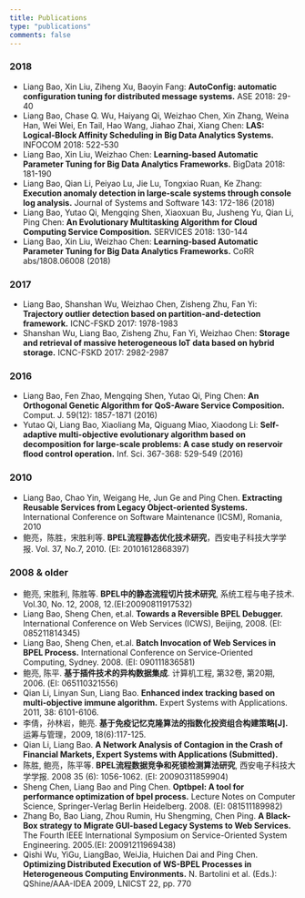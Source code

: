 ```yaml
---
title: Publications
type: "publications"
comments: false
---
```


### 2018

- Liang Bao, Xin Liu, Ziheng Xu, Baoyin Fang: **AutoConfig: automatic configuration tuning for distributed message systems.** ASE 2018: 29-40
- Liang Bao, Chase Q. Wu, Haiyang Qi, Weizhao Chen, Xin Zhang, Weina Han, Wei Wei, En Tail, Hao Wang, Jiahao Zhai, Xiang Chen: **LAS: Logical-Block Affinity Scheduling in Big Data Analytics Systems.** INFOCOM 2018: 522-530
- Liang Bao, Xin Liu, Weizhao Chen: **Learning-based Automatic Parameter Tuning for Big Data Analytics Frameworks.** BigData 2018: 181-190
- Liang Bao, Qian Li, Peiyao Lu, Jie Lu, Tongxiao Ruan, Ke Zhang: **Execution anomaly detection in large-scale systems through console log analysis.** Journal of Systems and Software 143: 172-186 (2018)
- Liang Bao, Yutao Qi, Mengqing Shen, Xiaoxuan Bu, Jusheng Yu, Qian Li, Ping Chen: **An Evolutionary Multitasking Algorithm for Cloud Computing Service Composition.** SERVICES 2018: 130-144
- Liang Bao, Xin Liu, Weizhao Chen: **Learning-based Automatic Parameter Tuning for Big Data Analytics Frameworks.** CoRR abs/1808.06008 (2018)

### 2017

- Liang Bao, Shanshan Wu, Weizhao Chen, Zisheng Zhu, Fan Yi: **Trajectory outlier detection based on partition-and-detection framework.** ICNC-FSKD 2017: 1978-1983
- Shanshan Wu, Liang Bao, Zisheng Zhu, Fan Yi, Weizhao Chen: **Storage and retrieval of massive heterogeneous IoT data based on hybrid storage.** ICNC-FSKD 2017: 2982-2987

### 2016

- Liang Bao, Fen Zhao, Mengqing Shen, Yutao Qi, Ping Chen: **An Orthogonal Genetic Algorithm for QoS-Aware Service Composition.** Comput. J. 59(12): 1857-1871 (2016)
- Yutao Qi, Liang Bao, Xiaoliang Ma, Qiguang Miao, Xiaodong Li: **Self-adaptive multi-objective evolutionary algorithm based on decomposition for large-scale problems: A case study on reservoir flood control operation.** Inf. Sci. 367-368: 529-549 (2016)

### 2010

- Liang Bao, Chao Yin, Weigang He, Jun Ge and Ping Chen. **Extracting Reusable Services from Legacy Object-oriented Systems.** International Conference on Software Maintenance (ICSM), Romania, 2010
- 鲍亮，陈胜，宋胜利等. **BPEL流程静态优化技术研究**，西安电子科技大学学报. Vol. 37, No.7, 2010. (EI: 20101612868397)

### 2008 & older

- 鲍亮, 宋胜利, 陈胜等. **BPEL中的静态流程切片技术研究**, 系统工程与电子技术. Vol.30, No. 12, 2008, 12.(EI:20090811917532)
- Liang Bao, Sheng Chen, et.al. **Towards a Reversible BPEL Debugger.** International Conference on Web Services (ICWS), Beijing, 2008. (EI: 085211814345)
- Liang Bao, Sheng Chen, et.al. **Batch Invocation of Web Services in BPEL Process.** International Conference on Service-Oriented Computing, Sydney. 2008. (EI: 090111836581)
- 鲍亮, 陈平. **基于插件技术的异构数据集成**. 计算机工程, 第32卷, 第20期, 2006. (EI: 065110321556)
- Qian Li, Linyan Sun, Liang Bao. **Enhanced index tracking based on multi-objective immune algorithm.** Expert Systems with Applications. 2011, 38: 6101-6106.
- 李倩，孙林岩，鲍亮. **基于免疫记忆克隆算法的指数化投资组合构建策略[J].** 运筹与管理，2009, 18(6):117-125.
- Qian Li, Liang Bao. **A Network Analysis of Contagion in the Crash of Financial Markets, Expert Systems with Applications (Submitted).**
- 陈胜, 鲍亮，陈平等. **BPEL流程数据竞争和死锁检测算法研究**, 西安电子科技大学学报. 2008 35 (6): 1056-1062. (EI: 20090311859904)
- Sheng Chen, Liang Bao and Ping Chen. **Optbpel: A tool for performance optimization of bpel process.** Lecture Notes on Computer Science, Springer-Verlag Berlin Heidelberg. 2008. (EI: 081511189982)
- Zhang Bo, Bao Liang, Zhou Rumin, Hu Shengming, Chen Ping. **A Black-Box strategy to Migrate GUI-based Legacy Systems to Web Services.** The Fourth IEEE International Symposium on Service-Oriented System Engineering. 2005.(EI: 20091211969438)
- Qishi Wu, YiGu, LiangBao, WeiJia, Huichen Dai and Ping Chen. **Optimizing Distributed Execution of WS-BPEL Processes in Heterogeneous Computing Environments.** N. Bartolini et al. (Eds.): QShine/AAA-IDEA 2009, LNICST 22, pp. 770